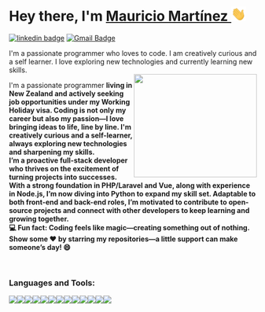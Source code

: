 <h1>Hey there, I'm <a  href="https://github.com/tanyagupta0201/">Mauricio Martínez </a> <img  src="https://raw.githubusercontent.com/ABSphreak/ABSphreak/master/gifs/Hi.gif" width="30px"></h1>

[![linkedin badge](https://img.shields.io/badge/maumartti-30302f?style=flat&logo=linkedin)](https://www.linkedin.com/in/mauricio-alejandro-martinez-865322198/)
[![Gmail Badge](https://img.shields.io/badge/maumartti@gmail.com-30302f?style=flat&logo=Gmail&logoColor=red)](mailto:maumartti@gmail.com)

I'm a passionate programmer who loves to code. I am creatively curious and a self learner. I love exploring new technologies and currently learning new skills. <br>
<img align='right' src="http://cdn.lowgif.com/small/9cb12f51dffbaaa6-character-typing-by-vincent-mokuenko-dribbble.gif" width="250" height="210">

I'm a passionate programmer <b>living in New Zealand and actively seeking job opportunities under my Working Holiday visa<b>. Coding is not only my career but also my passion—I love bringing ideas to life, line by line. I'm creatively curious and a self-learner, always exploring new technologies and sharpening my skills.
<br>
I’m a proactive full-stack developer who thrives on the excitement of turning projects into successes. With a strong foundation in PHP/Laravel and Vue, along with experience in Node.js, I’m now diving into Python to expand my skill set. Adaptable to both front-end and back-end roles, I’m motivated to contribute to open-source projects and connect with other developers to keep learning and growing together.
<br>
💻 Fun fact: Coding feels like magic—creating something out of nothing.<br>
Show some ❤ by starring my repositories—a little support can make someone’s day! 😄<br>

<br>

<h3 align="left">Languages and Tools:</h3>
<p align="left"> <img src="https://img.icons8.com/?size=44&id=HF4xGsjDERHf&format=png&color=000000" /><img src="https://img.icons8.com/?size=50&id=108784&format=png&color=000000" /><img src="https://img.icons8.com/?size=50&id=20909&format=png&color=000000" /><img src="https://img.icons8.com/?size=45&id=dzfo6UeXW9h7&format=png&color=000000"/><img src="https://img.icons8.com/?size=50&id=nvrsJYs7j9Vb&format=png&color=000000" /><img src="https://img.icons8.com/?size=40&id=9yPfdIAPFYys&format=png&color=000000"/><img src="https://img.icons8.com/?size=45&id=123603&format=png&color=000000"/><img src="https://img.icons8.com/?size=48&id=hsPbhkOH4FMe&format=png&color=000000" /><img src="https://img.icons8.com/?size=48&id=XNQU0Xcm2I9s&format=png&color=000000"/><img src="https://img.icons8.com/?size=44&id=rgPSE6nAB766&format=png&color=000000" /><img src="https://img.icons8.com/color/48/4a90e2/visual-studio-code-2019.png"/><img src="https://img.icons8.com/color/48/4a90e2/git.png"/><img src="https://img.icons8.com/fluent/48/4a90e2/github.png"/> </p>

<br>

